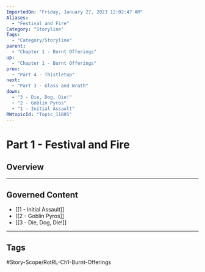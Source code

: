 ```yaml
---
ImportedOn: "Friday, January 27, 2023 12:02:47 AM"
Aliases:
  - "Festival and Fire"
Category: "Storyline"
Tags:
  - "Category/Storyline"
parent:
  - "Chapter 1 - Burnt Offerings"
up:
  - "Chapter 1 - Burnt Offerings"
prev:
  - "Part 4 - Thistletop"
next:
  - "Part 3 - Glass and Wrath"
down:
  - "3 - Die, Dog, Die!"
  - "2 - Goblin Pyros"
  - "1 - Initial Assault"
RWtopicId: "Topic_11885"
---
```

# Part 1 - Festival and Fire
## Overview
---
## Governed Content
- [[1 - Initial Assault]]
- [[2 - Goblin Pyros]]
- [[3 - Die, Dog, Die!]]


---
## Tags
#Story-Scope/RotRL-Ch1-Burnt-Offerings

